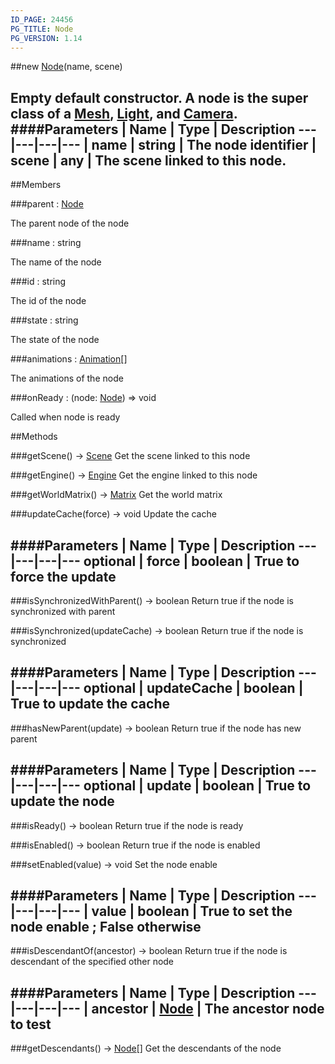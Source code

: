 ```yaml
---
ID_PAGE: 24456
PG_TITLE: Node
PG_VERSION: 1.14
---
```

##new [Node](/classes/Node)(name, scene)

Empty default constructor. A node is the super class of a [Mesh](/classes/Mesh), [Light](/classes/Light), and [Camera](/classes/Camera).
####Parameters
 | Name | Type | Description
---|---|---|---
 | name | string | The node identifier
 | scene | any | The scene linked to this node.
---

##Members

###parent : [Node](/classes/Node)


The parent node of the node

###name : string


The name of the node

###id : string


The id of the node

###state : string


The state of the node

###animations : [Animation](/classes/Animation)[]


The animations of the node

###onReady : (node: [Node](/classes/Node)) =&gt; void


Called when node is ready



##Methods

###getScene() &rarr; [Scene](/classes/Scene)
Get the scene linked to this node


###getEngine() &rarr; [Engine](/classes/Engine)
Get the engine linked to this node


###getWorldMatrix() &rarr; [Matrix](/classes/Matrix)
Get the world matrix


###updateCache(force) &rarr; void
Update the cache

####Parameters
 | Name | Type | Description
---|---|---|---
optional | force | boolean | True to force the update
---

###isSynchronizedWithParent() &rarr; boolean
Return true if the node is synchronized with parent


###isSynchronized(updateCache) &rarr; boolean
Return true if the node is synchronized

####Parameters
 | Name | Type | Description
---|---|---|---
optional | updateCache | boolean | True to update the cache
---

###hasNewParent(update) &rarr; boolean
Return true if the node has new parent

####Parameters
 | Name | Type | Description
---|---|---|---
optional | update | boolean | True to update the node
---

###isReady() &rarr; boolean
Return true if the node is ready


###isEnabled() &rarr; boolean
Return true if the node is enabled


###setEnabled(value) &rarr; void
Set the node enable

####Parameters
 | Name | Type | Description
---|---|---|---
 | value | boolean | True to set the node enable ; False otherwise
---

###isDescendantOf(ancestor) &rarr; boolean
Return true if the node is descendant of the specified other node

####Parameters
 | Name | Type | Description
---|---|---|---
 | ancestor | [Node](/classes/Node) | The ancestor node to test
---

###getDescendants() &rarr; [Node](/classes/Node)[]
Get the descendants of the node

